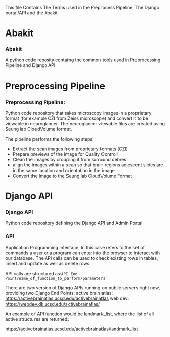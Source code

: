 This file Contains The Terms used in the Preprocess Pipeline, The Django portal/API and the Abakit.

# Abakit

### Abakit
A python code reposity containg the common tools used in Preprocessing Pipeline and Django API

# Preprocessing Pipeline
### Preprocessing Pipeline:
Python code repository that takes microscopy images in a proprietary format (for example CZI from Zeiss microscope) and convert it to be viewable in neuroglancer.  The neuroglancer viewable files are created using Seung lab CloudVolume format.

The pipeline performs the following steps:
 - Extract the scan images from proprietary formats (CZI)
 - Prepare previews of the image for Quality Controll
 - Clean the images by cropping it from surround debres
 - align the images within a scan so that brain regions adjescent slides are in the same location and orientation in the image
 - Convert the image to the Seung lab CloudVolume Format

# Django API
### Django API
Python code repository defining the Django API and Admin Portal

### API
Application Programming Interface, In this case refers to the set of commands a user or a program can enter into the browser to interact with our database.
The API calls can be used to check existing rows in tables, insert and update as well as delete rows.

API calls are structured as:`API End Point/name_of_function_to_perform/parameters`

There are two version of Django APIs running on public servers right now, providing two Django End Points:
active brain atlas: https://activebrainatlas.ucsd.edu/activebrainatlas
web dev: https://webdev.dk.ucsd.edu/activebrainatlas/

An example of API function would be landmark_list, where the list of all active structures are returned:

https://activebrainatlas.ucsd.edu/activebrainatlas/landmark_list
 
